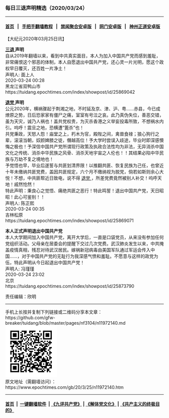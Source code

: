 ### 每日三退声明精选（2020/03/24）
------------------------

#### [首页](https://github.com/gfw-breaker/banned-news1/blob/master/README.md) &nbsp;&nbsp;|&nbsp;&nbsp; [手把手翻墙教程](https://github.com/gfw-breaker/guides/wiki) &nbsp;&nbsp;|&nbsp;&nbsp; [禁闻聚合安卓版](https://github.com/gfw-breaker/bn-android) &nbsp;&nbsp;|&nbsp;&nbsp; [网门安卓版](https://github.com/oGate2/oGate) &nbsp;&nbsp;|&nbsp;&nbsp; [神州正道安卓版](https://github.com/SzzdOgate/update) 



<div class="post_content" id="artbody" itemprop="articleBody">
 <!-- article content begin -->
 <p>
  【大纪元2020年03月25日讯】
 </p>
 <p>
  <strong>
   <a href="https://www.epochtimes.com/gb/tag/%E4%B8%89%E9%80%80.html">
    三退
   </a>
   声明
  </strong>
  <br/>
  自从2019年翻墙以来，看到中共真实面目，本人为加入中国共产党而感到羞耻，非常痛恨这个邪恶的体制，本人自愿退出中国共产党，还心灵一片光明，愿这个政权早日覆灭，还百姓一片净土！
  <br/>
  声明人: 面上人
  <br/>
  2020-03-24 00:28
  <br/>
  黑龙江省双鸭山市
  <br/>
  https://tuidang.epochtimes.com/index/showpost/id/25869042
 </p>
 <p>
  <strong>
   <a href="https://www.epochtimes.com/gb/tag/%E9%80%80%E5%85%9A.html">
    退党
   </a>
   声明
  </strong>
  <br/>
  公元2020年，横祸骤起于荆湘之地，不时延及京、津、沪、粤……赤县，今已成燎原之势，日后恐家家有僵尸之痛，室室有号泣之哀。此乃真伪失位，善恶交错，虽为天灾，诚乃人祸也！盖共党权贵，为灭杀香港之义举妄投毒所致，不想祸水内引。呜呼！震旦之地，恐横遭“篦杀”也！
  <br/>
  共党秉政，天怒人怨！庙堂之上，朽木为官，殿陛之间，禽兽食禄；狼心狗行之辈，滚滚当朝，奴颜婢膝之徒，僭越高位！予大学时尝误入歧途，毕业时即深感懊悔之极也！予深信中国共产党所谓现行政策及执政合法性均为非法，无异消杀中国文化之传统、消杀中华民族之风骨、消杀天地宇宙之人伦也！！其结果必陷中华民族与万劫不复之境地也！
  <br/>
  予觉悟也早，毕业后遂誓与共匪划清界限！以推翻共匪、恢复民族为己任，也曾近十年未缴纳共匪党费，盖因共匪规定，六个月不缴纳视为脱党，倘若如斯则余心大悦！不想，中共匪帮近日致电，说不得
  <a href="https://www.epochtimes.com/gb/tag/%E9%80%80%E5%85%9A.html">
   退党
  </a>
  ，所差党费竟然被别人补交！呜呼天地！戚然怆然！
  <br/>
  特此声明：秉良心之觉悟、痛绝共匪之恶行！特此鸣誓！退出中国共产党，天日昭昭！此心可鉴别！！
  <br/>
  声明人: 陈正熙
  <br/>
  2020-03-24 00:35
  <br/>
  吉林松原
  <br/>
  https://tuidang.epochtimes.com/index/showpost/id/25869071
 </p>
 <p>
  <strong>
   本人正式声明退出中国共产党
  </strong>
  <br/>
  本人大学期间加入中国共产党，离开大学后，一直是口袋党员，从来没有参加任何党组织活动。父母亲在居委会的提醒下交过几次党费。武汉肺炎发生以来，中共掩盖疫情真相，残忍对待武汉居民。嫁祸新冠病毒由美国军队通过军运会传入中国……，对于中国共产党的无耻行为我深感气愤和羞耻。不愿意与这样的政党为伍，特此声明从今日起退出中国共产党！
  <br/>
  声明人: 冯瑾瑾
  <br/>
  2020-03-24 23:02
  <br/>
  北京
  <br/>
  https://tuidang.epochtimes.com/index/showpost/id/25873790
 </p>
 <p>
  责任编辑：欣明
 </p>
 <!-- article content end -->
 <div id="below_article_ad">
 </div>
</div>

<hr/>
手机上长按并复制下列链接或二维码分享本文章：<br/>
https://github.com/gfw-breaker/tuidang/blob/master/pages/nf3104/n11972140.md <br/>
<a href='https://github.com/gfw-breaker/tuidang/blob/master/pages/nf3104/n11972140.md'><img src='https://github.com/gfw-breaker/tuidang/blob/master/pages/nf3104/n11972140.md.png'/></a> <br/>
原文地址（需翻墙访问）：https://www.epochtimes.com/gb/20/3/25/n11972140.htm


------------------------
#### [首页](https://github.com/gfw-breaker/banned-news/blob/master/README.md) &nbsp;|&nbsp; [一键翻墙软件](https://github.com/gfw-breaker/nogfw/blob/master/README.md) &nbsp;| [《九评共产党》](https://github.com/gfw-breaker/9ping.md/blob/master/README.md#九评之一评共产党是什么) | [《解体党文化》](https://github.com/gfw-breaker/jtdwh.md/blob/master/README.md) | [《共产主义的终极目的》](https://github.com/gfw-breaker/gczydzjmd.md/blob/master/README.md)


<img src='http://gfw-breaker.win/tuidang/pages/nf3104/n11972140.md' width='0px' height='0px'/>